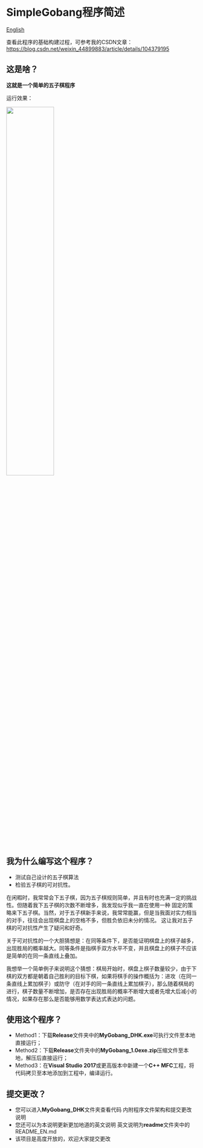 SimpleGobang程序简述 
=======
[English](https://github.com/Vaczzy/MFC-SimpleGobang/blob/master/readme/README_EN.md)

查看此程序的基础构建过程，可参考我的CSDN文章：https://blog.csdn.net/weixin_44899883/article/details/104379195
## 这是啥？
**这就是一个简单的五子棋程序**

运行效果：

<img src="https://github.com/Vaczzy/MFC-SimpleGobang/raw/master/GIF/demo5.gif" width=50% height=50%>

## 我为什么编写这个程序？
* 测试自己设计的五子棋算法
* 检验五子棋的可对抗性。

在闲暇时，我常常会下五子棋，因为五子棋规则简单，并且有时也充满一定的挑战性。但随着我下五子棋的次数不断增多，我发现似乎我一直在使用一种
固定的策略来下五子棋。当然，对于五子棋新手来说，我常常能赢，但是当我面对实力相当的对手，往往会出现棋盘上的空格不多，但胜负依旧未分的情况。
这让我对五子棋的可对抗性产生了疑问和好奇。

关于可对抗性的一个大胆猜想是：在同等条件下，是否能证明棋盘上的棋子越多，出现胜局的概率越大。同等条件是指棋手双方水平不变，并且棋盘上的棋子不应该是简单的在同一条直线上叠加。

我想举一个简单例子来说明这个猜想：棋局开始时，棋盘上棋子数量较少，由于下棋的双方都是朝着自己胜利的目标下棋，如果将棋手的操作概括为：进攻（在同一条直线上累加棋子）或防守（在对手的同一条直线上累加棋子），那么随着棋局的进行，棋子数量不断增加，是否存在出现胜局的概率不断增大或者先增大后减小的情况，如果存在那么是否能够用数学表达式表达的问题。
## 使用这个程序？
* Method1：下载**Release**文件夹中的**MyGobang_DHK.exe**可执行文件至本地直接运行；
* Method2：下载**Release**文件夹中的**MyGobang_1.0exe.zip**压缩文件至本地，解压后直接运行；
* Method3：在**Visual Studio 2017**或更高版本中新建一个**C++ MFC**工程，将代码拷贝至本地添加到工程中，编译运行。
## 提交更改？
* 您可以进入**MyGobang_DHK**文件夹查看代码 内附程序文件架构和提交更改说明
* 您还可以为本说明更新更加地道的英文说明 英文说明为**readme**文件夹中的README_EN.md
* 该项目是高度开放的，欢迎大家提交更改
